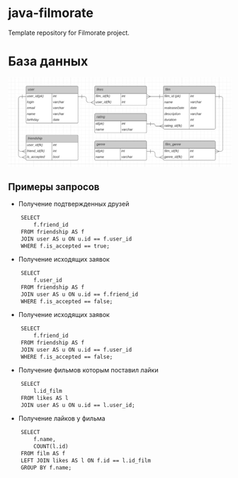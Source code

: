 # java-filmorate

Template repository for Filmorate project.

# База данных

![Базза данных для проекта](media/img_1.png)

## Примеры запросов

- Получение подтвержденных друзей

```roomsql
    SELECT 
        f.friend_id
    FROM friendship AS f
    JOIN user AS u ON u.id == f.user_id
    WHERE f.is_accepted == true;
```

- Получение исходящих заявок

```roomsql
    SELECT 
        f.user_id
    FROM friendship AS f
    JOIN user AS u ON u.id == f.friend_id
    WHERE f.is_accepted == false;
```

- Получение исходящих заявок

```roomsql
    SELECT 
        f.friend_id
    FROM friendship AS f
    JOIN user AS u ON u.id == f.user_id
    WHERE f.is_accepted == false;
```

- Получение фильмов которым поставил лайки

```roomsql
    SELECT 
        l.id_film
    FROM likes AS l
    JOIN user AS u ON u.id == l.user_id;
```

- Получение лайков у фильма

```roomsql
    SELECT 
        f.name,
        COUNT(l.id)
    FROM film AS f
    LEFT JOIN likes AS l ON f.id == l.id_film
    GROUP BY f.name;
```